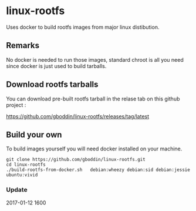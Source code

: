 # linux-rootfs
Uses docker to build rootfs images from major linux distibution.

## Remarks

No docker is needed to run those images, standard chroot is all you need since docker is just used to build tarballs.

## Download rootfs tarballs

You can download pre-built rootfs tarball in the relase tab on this github project :

https://github.com/gboddin/linux-rootfs/releases/tag/latest

## Build your own

To build images yourself you will need docker installed on your machine.

```
git clone https://github.com/gboddin/linux-rootfs.git
cd linux-rootfs
./build-rootfs-from-docker.sh	debian:wheezy debian:sid debian:jessie ubuntu:vivid
```

### Update
2017-01-12 1600
